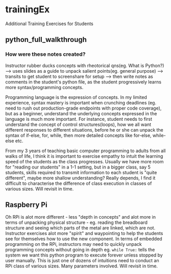 # trainingEx
Additional Training Exercises for Students

## python_full_walkthrough
### How were these notes created?
Instructor rubber ducks concepts with rheotorical qns(eg. What is 
Python?) --> uses slides as a guide to unpack salient points(eg. general 
purpose) --> transits to get student to screenshare for setup --> then 
write notes as comments in the student's python file,  as the student 
progressively learns more syntax/programming concepts.

Programming language is the expression of concepts. In my limited experience, syntax mastery is important when crunching deadlines (eg. need 
to rush out production-grade endpoints with proper code coverage), but as a beginner, understand the underlying concepts expressed in the language 
is much more important. For instance, student needs to first understand the concept of control structures(loops), how we all want different 
responses to different situations, before he or she can unpack the syntax of if-else, for, while, then more detailed concepts like for-else, while-else etc.

From my 3 years of teaching basic computer programming to adults 
from all walks of life, I think it is important to exercise empathy to 
intuit the learning speed of the students as the class progresses. Usually 
we have more room for "reading our students" in a 1-1 setting, but in a 
bigger class, say 5 students, skills required to transmit information to 
each student is "quite different", maybe more shallow understanding? 
Really depends, I find it difficult to characterise the difference of 
class execution in classes of various sizes. Will revisit in time. 

## Raspberry Pi 
Oh RPi is alot more different - less "depth in concepts" and alot more in 
terms of unpacking physical structure - eg. reading the breadboard 
structure and seeing which parts of the metal are linked, which are not. 
Instructor exercises alot more "spirit" and waypointing to help the 
students see for themselves how to use the new component. In terms of 
embedded programming on the RPi, instructors may need to quickly unpack 
programming concepts without going in depth eg. `while True:` tells the 
system we want this python program to execute forever unless stopped by 
user manually. This is just one of dozens of intuitions need to conduct an 
RPi class of various sizes. Many parameters involved. Will revisit in 
time. 

